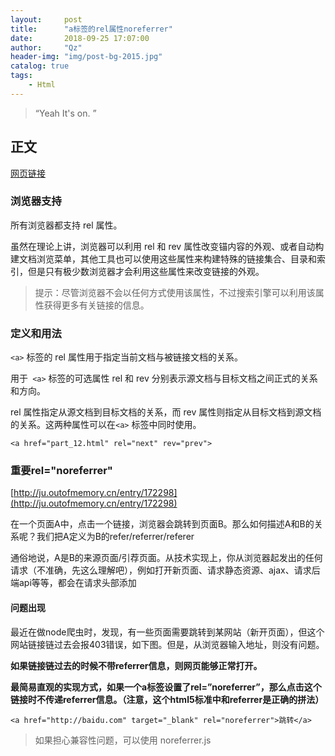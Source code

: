 ```yaml
---
layout:     post
title:      "a标签的rel属性noreferrer"
date:       2018-09-25 17:07:00
author:     "Qz"
header-img: "img/post-bg-2015.jpg"
catalog: true
tags:
    - Html
---
```


> “Yeah It's on. ”


## 正文
[网页链接](http://www.w3school.com.cn/tags/att_a_rel.asp)

### 浏览器支持
所有浏览器都支持 rel 属性。


虽然在理论上讲，浏览器可以利用 rel 和 rev 属性改变锚内容的外观、或者自动构建文档浏览菜单，其他工具也可以使用这些属性来构建特殊的链接集合、目录和索引，但是只有极少数浏览器才会利用这些属性来改变链接的外观。


>提示：尽管浏览器不会以任何方式使用该属性，不过搜索引擎可以利用该属性获得更多有关链接的信息。


### 定义和用法
`<a>` 标签的 rel 属性用于指定当前文档与被链接文档的关系。


用于` <a>` 标签的可选属性 rel 和 rev 分别表示源文档与目标文档之间正式的关系和方向。

rel 属性指定从源文档到目标文档的关系，而 rev 属性则指定从目标文档到源文档的关系。这两种属性可以在`<a>` 标签中同时使用。

```
<a href="part_12.html" rel="next" rev="prev">
```

### **重要rel="noreferrer"**
[http://ju.outofmemory.cn/entry/172298](http://ju.outofmemory.cn/entry/172298)

在一个页面A中，点击一个链接，浏览器会跳转到页面B。那么如何描述A和B的关系呢？我们把A定义为B的refer/referrer/referer

通俗地说，A是B的来源页面/引荐页面。从技术实现上，你从浏览器起发出的任何请求（不准确，先这么理解吧），例如打开新页面、请求静态资源、ajax、请求后端api等等，都会在请求头部添加


#### 问题出现
最近在做node爬虫时，发现，有一些页面需要跳转到某网站（新开页面），但这个网站链接链过去会报403错误，如下图。但是，从浏览器输入地址，则没有问题。


**如果链接链过去的时候不带referrer信息，则网页能够正常打开。**


**最简易直观的实现方式，如果一个a标签设置了rel=”noreferrer”，那么点击这个链接时不传递referrer信息。（注意，这个html5标准中和referrer是正确的拼法）**

```
<a href="http://baidu.com" target="_blank" rel="noreferrer">跳转</a>
```


>如果担心兼容性问题，可以使用 noreferrer.js 




